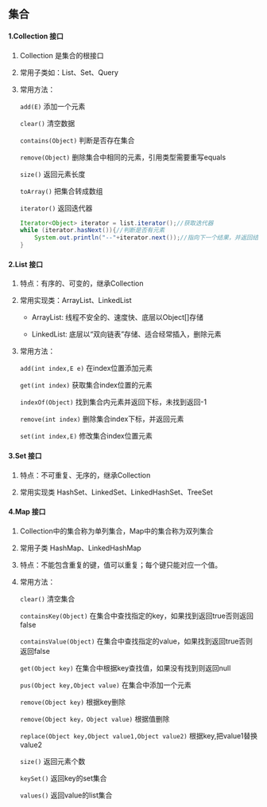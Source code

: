 ## 集合

#### 1.Collection 接口

1. Collection 是集合的根接口

2. 常用子类如：List、Set、Query

3. 常用方法：

   `add(E)`					            添加一个元素

   `clear()`					          清空数据

   `contains(Object)`		   判断是否存在集合 

   `remove(Object)`			   删除集合中相同的元素，引用类型需要重写equals

   `size()`					           返回元素长度

   `toArray()`				    	 把集合转成数组

   `iterator()`					   返回迭代器

   ```java
   Iterator<Object> iterator = list.iterator();//获取迭代器
   while (iterator.hasNext()){//判断是否有元素
       System.out.println("--"+iterator.next());//指向下一个结果，并返回结果
   }
   ```

#### 2.List 接口

1. 特点：有序的、可变的，继承Collection

2. 常用实现类：ArrayList、LinkedList

   - ArrayList: 线程不安全的、速度快、底层以Object[]存储

   - LinkedList: 底层以“双向链表”存储、适合经常插入，删除元素

3. 常用方法：

   `add(int index,E e)`			 在index位置添加元素

   `get(int index)`				     获取集合index位置的元素

   `indexOf(Object)`			       找到集合内元素并返回下标，未找到返回-1

   `remove(int index)`		  	 删除集合index下标，并返回元素

   `set(int index,E)`			     修改集合index位置元素

#### 3.Set 接口

1. 特点：不可重复、无序的，继承Collection

2. 常用实现类 HashSet、LinkedSet、LinkedHashSet、TreeSet

#### 4.Map 接口

1. Collection中的集合称为单列集合，Map中的集合称为双列集合

2. 常用子类 HashMap、LinkedHashMap

3. 特点：不能包含重复的键，值可以重复；每个键只能对应一个值。

4. 常用方法：

   `clear()`									                                    清空集合

   `containsKey(Object)`						                       在集合中查找指定的key，如果找到返回true否则返回false

   `containsValue(Object)`					                       在集合中查找指定的value，如果找到返回true否则返回false

   `get(Object key)`							                           在集合中根据key查找值，如果没有找到则返回null

   `pus(Object key,Object value)`	                        在集合中添加一个元素

   `remove(Object key)`							                     根据key删除

   `remove(Object key，Object value)`                     根据值删除

   `replace(Object key,Object value1,Object value2)` 	根据key,把value1替换value2

   `size()`									                                       返回元素个数

   `keySet()`									                                  返回key的set集合

   `values()`									                				  返回value的list集合

